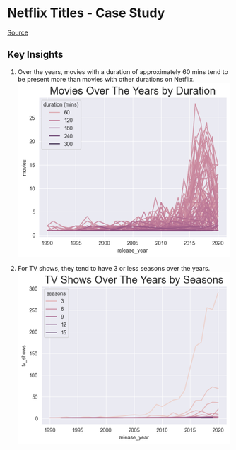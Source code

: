 # Netflix Titles - Case Study
 [Source](https://www.kaggle.com/datasets/zubairamuti/netflix-movies-and-tv-shows-dataset)

## Key Insights

1. Over the years, movies with a duration of approximately 60 mins tend to be present more than movies with other durations on Netflix.
![Moves Over Time by Duration](https://github.com/royalfalcon1146/data-analytics-case-studies/blob/main/netflix-titles/outputs/Movies%20Over%20Time%20by%20Duration.png)

2. For TV shows, they tend to have 3 or less seasons over the years.
![TV Shows Over Time by Seasons](https://github.com/royalfalcon1146/data-analytics-case-studies/blob/main/netflix-titles/outputs/TV%20Shows%20Over%20Time%20by%20Seasons.png)
